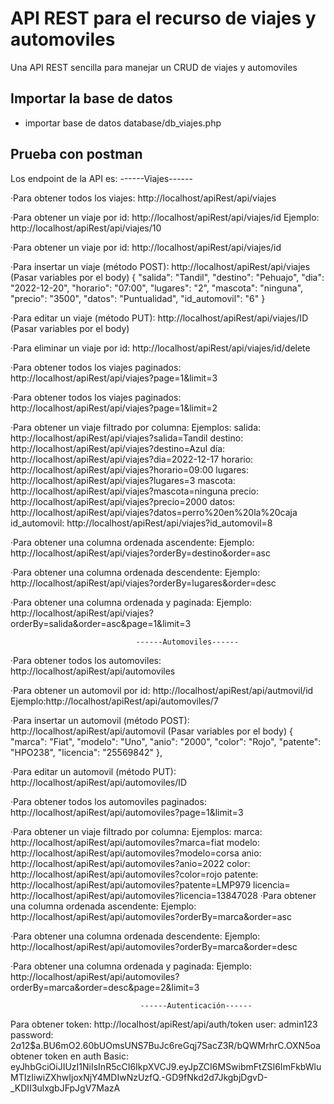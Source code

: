 # API REST para el recurso de viajes y automoviles
Una API REST sencilla para manejar un CRUD de viajes y automoviles

## Importar la base de datos
- importar base de datos database/db_viajes.php


## Prueba con postman
Los endpoint de la API es: 
                                ------Viajes------

·Para obtener todos los viajes: http://localhost/apiRest/api/viajes

·Para obtener un viaje por id: http://localhost/apiRest/api/viajes/id
                            Ejemplo: http://localhost/apiRest/api/viajes/10

·Para obtener un viaje por id: http://localhost/apiRest/api/viajes/id

·Para insertar un viaje (método POST): http://localhost/apiRest/api/viajes
                                (Pasar variables por el body)
                                                {
                                                "salida": "Tandil",
                                                "destino": "Pehuajo",
                                                "dia": "2022-12-20",
                                                "horario": "07:00",
                                                "lugares": "2",
                                                "mascota": "ninguna",
                                                "precio": "3500",
                                                "datos": "Puntualidad",
                                                "id_automovil": "6"
                                                }

·Para editar un viaje (método PUT): http://localhost/apiRest/api/viajes/ID
                                (Pasar variables por el body)

·Para eliminar un viaje por id: http://localhost/apiRest/api/viajes/id/delete

·Para obtener todos los viajes paginados: http://localhost/apiRest/api/viajes?page=1&limit=3

·Para obtener todos los viajes paginados: http://localhost/apiRest/api/viajes?page=1&limit=2

·Para obtener un viaje filtrado por columna:
                            Ejemplos: salida: http://localhost/apiRest/api/viajes?salida=Tandil
                                    destino: http://localhost/apiRest/api/viajes?destino=Azul
                                    día: http://localhost/apiRest/api/viajes?dia=2022-12-17
                                    horario: http://localhost/apiRest/api/viajes?horario=09:00
                                    lugares: http://localhost/apiRest/api/viajes?lugares=3
                                    mascota: http://localhost/apiRest/api/viajes?mascota=ninguna
                                    precio: http://localhost/apiRest/api/viajes?precio=2000
                                    datos: http://localhost/apiRest/api/viajes?datos=perro%20en%20la%20caja
                                    id_automovil: http://localhost/apiRest/api/viajes?id_automovil=8
                                    
·Para obtener una columna ordenada ascendente:
                            Ejemplo: http://localhost/apiRest/api/viajes?orderBy=destino&order=asc

·Para obtener una columna ordenada descendente:
                            Ejemplo: http://localhost/apiRest/api/viajes?orderBy=lugares&order=desc

·Para obtener una columna ordenada y paginada:
                            Ejemplo: http://localhost/apiRest/api/viajes?orderBy=salida&order=asc&page=1&limit=3


                                ------Automoviles------

·Para obtener todos los automoviles: http://localhost/apiRest/api/automoviles

·Para obtener un automovil por id: http://localhost/apiRest/api/autmovil/id
                            Ejemplo:http://localhost/apiRest/api/automoviles/7

·Para insertar un automovil (método POST): http://localhost/apiRest/api/automovil
                                (Pasar variables por el body)
                                        {
                                        "marca": "Fiat",
                                        "modelo": "Uno",
                                        "anio": "2000",
                                        "color": "Rojo",
                                        "patente": "HPO238",
                                        "licencia": "25569842"
                                        },

·Para editar un automovil (método PUT): http://localhost/apiRest/api/automoviles/ID

·Para obtener todos los automoviles paginados: http://localhost/apiRest/api/automoviles?page=1&limit=3

·Para obtener un viaje filtrado por columna:
                            Ejemplos: marca: http://localhost/apiRest/api/automoviles?marca=fiat
                                    modelo: http://localhost/apiRest/api/automoviles?modelo=corsa
                                    anio: http://localhost/apiRest/api/automoviles?anio=2022
                                    color: http://localhost/apiRest/api/automoviles?color=rojo
                                    patente: http://localhost/apiRest/api/automoviles?patente=LMP979
                                    licencia= http://localhost/apiRest/api/automoviles?licencia=13847028
·Para obtener una columna ordenada ascendente:
                            Ejemplo: http://localhost/apiRest/api/automoviles?orderBy=marca&order=asc

·Para obtener una columna ordenada descendente:
                            Ejemplo: http://localhost/apiRest/api/automoviles?orderBy=marca&order=desc

·Para obtener una columna ordenada y paginada:
                            Ejemplo: http://localhost/apiRest/api/automoviles?orderBy=marca&order=desc&page=2&limit=3

                                 ------Autenticación------
                                 
Para obtener token: http://localhost/apiRest/api/auth/token
                    user: admin123
                    password: $2a$12$a.BU6mO2.60bUOmsUNS7BuJc6reGqj7SacZ3R/bQWMrhrC.OXN5oa
                    obtener token en auth Basic: eyJhbGciOiJIUzI1NiIsInR5cCI6IkpXVCJ9.eyJpZCI6MSwibmFtZSI6ImFkbWluMTIzIiwiZXhwIjoxNjY4MDIwNzUzfQ.-GD9fNkd2d7JkgbjDgvD-_KDII3ulxgbJFpJgV7MazA